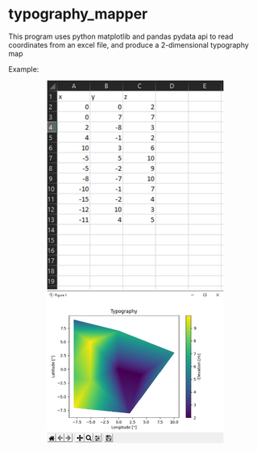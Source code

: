 # typography_mapper
This program uses python matplotlib and pandas pydata api to read coordinates from an excel file, and produce a 2-dimensional typography map

Example:

<p align="center">
  <img src="/Typography_Image_Example(excel).png" width="350"  alt="Example Typography Graph">
  <img src="/Typography_Image_Example_(matplotlob).png" width="350" alt="Example Excel File">
</p>
